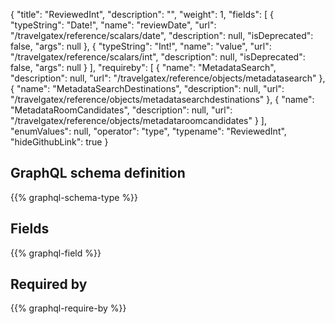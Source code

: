 {
  "title": "ReviewedInt",
  "description": "",
  "weight": 1,
  "fields": [
    {
      "typeString": "Date!",
      "name": "reviewDate",
      "url": "/travelgatex/reference/scalars/date",
      "description": null,
      "isDeprecated": false,
      "args": null
    },
    {
      "typeString": "Int!",
      "name": "value",
      "url": "/travelgatex/reference/scalars/int",
      "description": null,
      "isDeprecated": false,
      "args": null
    }
  ],
  "requireby": [
    {
      "name": "MetadataSearch",
      "description": null,
      "url": "/travelgatex/reference/objects/metadatasearch"
    },
    {
      "name": "MetadataSearchDestinations",
      "description": null,
      "url": "/travelgatex/reference/objects/metadatasearchdestinations"
    },
    {
      "name": "MetadataRoomCandidates",
      "description": null,
      "url": "/travelgatex/reference/objects/metadataroomcandidates"
    }
  ],
  "enumValues": null,
  "operator": "type",
  "typename": "ReviewedInt",
  "hideGithubLink": true
}
## GraphQL schema definition

{{% graphql-schema-type %}}

## Fields

{{% graphql-field %}}

## Required by

{{% graphql-require-by %}}
